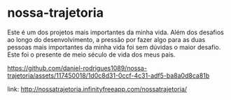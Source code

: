 # nossa-trajetoria
Este é um dos projetos mais importantes da minha vida. Além dos desafios ao longo do desenvolvimento, a pressão por fazer algo para as duas pessoas mais importantes da minha vida foi sem dúvidas o maior desafio. Este foi o presente de meio século de vida dos meus pais.


https://github.com/daniel-rodrigues1089/nossa-trajetoria/assets/117450018/1d0c8d31-0ccf-4c31-adf5-ba8a0d8ca81b

link: http://nossatrajetoria.infinityfreeapp.com/nossatrajetoria/

